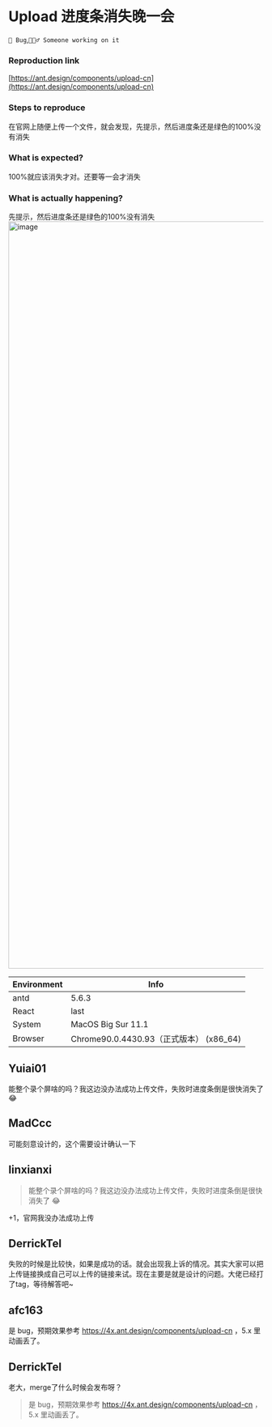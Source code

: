# Upload 进度条消失晚一会

`🐛 Bug`,`👷🏻‍♂️ Someone working on it`

### Reproduction link

[https://ant.design/components/upload-cn](https://ant.design/components/upload-cn)

### Steps to reproduce

在官网上随便上传一个文件，就会发现，先提示，然后进度条还是绿色的100%没有消失

### What is expected?

100%就应该消失才对。还要等一会才消失

### What is actually happening?

先提示，然后进度条还是绿色的100%没有消失
<img width="1477" alt="image" src="https://github.com/ant-design/ant-design/assets/24643779/e2e9708d-546e-492a-b33d-e937cd8f81b0">

| Environment | Info                                    |
| ----------- | --------------------------------------- |
| antd        | 5.6.3                                   |
| React       | last                                    |
| System      | MacOS Big Sur 11.1                      |
| Browser     | Chrome90.0.4430.93（正式版本） (x86_64) |

<!-- generated by ant-design-issue-helper. DO NOT REMOVE -->

## Yuiai01

能整个录个屏啥的吗？我这边没办法成功上传文件，失败时进度条倒是很快消失了 😂

## MadCcc

可能刻意设计的，这个需要设计确认一下

## linxianxi

> 能整个录个屏啥的吗？我这边没办法成功上传文件，失败时进度条倒是很快消失了 😂

+1，官网我没办法成功上传

## DerrickTel

失败的时候是比较快，如果是成功的话。就会出现我上诉的情况。其实大家可以把上传链接换成自己可以上传的链接来试。现在主要是就是设计的问题。大佬已经打了tag，等待解答吧~

## afc163

是 bug，预期效果参考 https://4x.ant.design/components/upload-cn ，5.x 里动画丢了。

## DerrickTel

老大，merge了什么时候会发布呀？

> 是 bug，预期效果参考 https://4x.ant.design/components/upload-cn ，5.x 里动画丢了。
